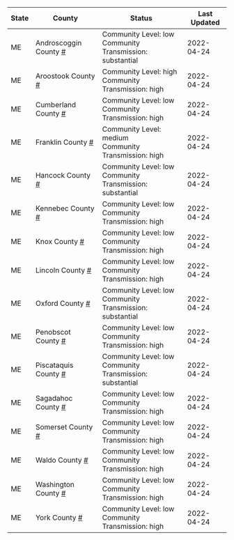 State | County | Status | Last Updated
--- | --- | --- | --- 
ME | Androscoggin County <a href="#androscoggin_county">#</a> | <a name="androscoggin_county"></a>Community Level: low<br/>Community Transmission: substantial | 2022-04-24
ME | Aroostook County <a href="#aroostook_county">#</a> | <a name="aroostook_county"></a>Community Level: high<br/>Community Transmission: high | 2022-04-24
ME | Cumberland County <a href="#cumberland_county">#</a> | <a name="cumberland_county"></a>Community Level: low<br/>Community Transmission: high | 2022-04-24
ME | Franklin County <a href="#franklin_county">#</a> | <a name="franklin_county"></a>Community Level: medium<br/>Community Transmission: high | 2022-04-24
ME | Hancock County <a href="#hancock_county">#</a> | <a name="hancock_county"></a>Community Level: low<br/>Community Transmission: substantial | 2022-04-24
ME | Kennebec County <a href="#kennebec_county">#</a> | <a name="kennebec_county"></a>Community Level: low<br/>Community Transmission: high | 2022-04-24
ME | Knox County <a href="#knox_county">#</a> | <a name="knox_county"></a>Community Level: low<br/>Community Transmission: high | 2022-04-24
ME | Lincoln County <a href="#lincoln_county">#</a> | <a name="lincoln_county"></a>Community Level: low<br/>Community Transmission: high | 2022-04-24
ME | Oxford County <a href="#oxford_county">#</a> | <a name="oxford_county"></a>Community Level: low<br/>Community Transmission: substantial | 2022-04-24
ME | Penobscot County <a href="#penobscot_county">#</a> | <a name="penobscot_county"></a>Community Level: low<br/>Community Transmission: high | 2022-04-24
ME | Piscataquis County <a href="#piscataquis_county">#</a> | <a name="piscataquis_county"></a>Community Level: low<br/>Community Transmission: substantial | 2022-04-24
ME | Sagadahoc County <a href="#sagadahoc_county">#</a> | <a name="sagadahoc_county"></a>Community Level: low<br/>Community Transmission: high | 2022-04-24
ME | Somerset County <a href="#somerset_county">#</a> | <a name="somerset_county"></a>Community Level: low<br/>Community Transmission: high | 2022-04-24
ME | Waldo County <a href="#waldo_county">#</a> | <a name="waldo_county"></a>Community Level: low<br/>Community Transmission: high | 2022-04-24
ME | Washington County <a href="#washington_county">#</a> | <a name="washington_county"></a>Community Level: low<br/>Community Transmission: high | 2022-04-24
ME | York County <a href="#york_county">#</a> | <a name="york_county"></a>Community Level: low<br/>Community Transmission: high | 2022-04-24

